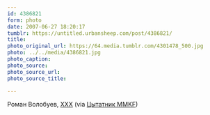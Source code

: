 ```yaml
---
id: 4386821
form: photo
date: 2007-06-27 18:20:17
tumblr: https://untitled.urbansheep.com/post/4386821/
title:
photo_original_url: https://64.media.tumblr.com/4301478_500.jpg
photo: ../../media/4386821.jpg
photo_caption:
photo_source:
photo_source_url:
photo_source_title:

---
```


<p>Роман Волобуев, <a href="http://fb.afisha.ru/?p=110">XXX</a> (via  <a href="http://mmkf.tumblr.com/post/4301478">Цытатник MMKF</a>)</p>
